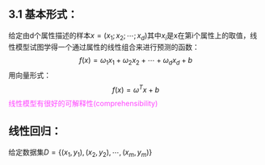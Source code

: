 ## 3.1 基本形式：
  给定由d个属性描述的样本$x=(x_1;x_2;\cdots;x_d)$其中$x_i$是x在第i个属性上的取值，线性模型试图学得一个通过属性的线性组合来进行预测的函数：
$$f(x)=\omega_1x_1+\omega_2x_2+\cdots+\omega_dx_d+b$$
用向量形式：
$$f(x)=\omega^Tx+b$$
<font color=#FF44FF>线性模型有很好的可解释性(comprehensibility)</font>

## 线性回归：
给定数据集$D=\{(x_1,y_1),(x_2,y_2),\cdots,(x_m,y_m)\}$